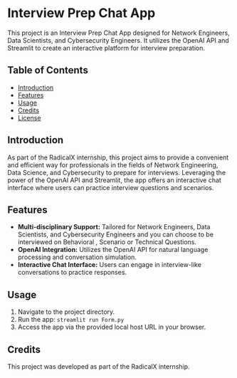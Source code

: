 # Interview Prep Chat App

This project is an Interview Prep Chat App designed for Network Engineers, Data Scientists, and Cybersecurity Engineers. It utilizes the OpenAI API and Streamlit to create an interactive platform for interview preparation.

## Table of Contents

- [Introduction](#introduction)
- [Features](#features)
- [Usage](#usage)
- [Credits](#credits)
- [License](#license)

## Introduction

As part of the RadicalX internship, this project aims to provide a convenient and efficient way for professionals in the fields of Network Engineering, Data Science, and Cybersecurity to prepare for interviews. Leveraging the power of the OpenAI API and Streamlit, the app offers an interactive chat interface where users can practice interview questions and scenarios.

## Features

- **Multi-disciplinary Support:** Tailored for Network Engineers, Data Scientists, and Cybersecurity Engineers and you can choose to be interviewed on Behavioral , Scenario or Technical Questions.
- **OpenAI Integration:** Utilizes the OpenAI API for natural language processing and conversation simulation.
- **Interactive Chat Interface:** Users can engage in interview-like conversations to practice responses.

## Usage

1. Navigate to the project directory.
2. Run the app: `streamlit run Form.py`
3. Access the app via the provided local host URL in your browser.

## Credits

This project was developed as part of the RadicalX internship.
